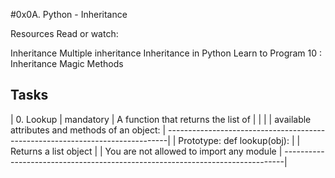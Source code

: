 #0x0A. Python - Inheritance


Resources
Read or watch:

Inheritance
Multiple inheritance
Inheritance in Python
Learn to Program 10 : Inheritance Magic Methods

Tasks
-------------------------------------------------------------------------------
|  0. Lookup   |  mandatory  | A function that returns the list of            |
|              |             | available attributes and methods of an object: |
------------------------------------------------------------------------------|
| Prototype: def lookup(obj):                                                 |
| Returns a list object	                                                      |
| You are not allowed to import any module                                    |
------------------------------------------------------------------------------|

